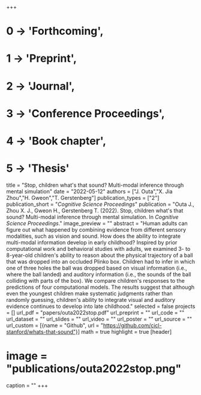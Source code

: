 +++
# 0 -> 'Forthcoming',
# 1 -> 'Preprint',
# 2 -> 'Journal',
# 3 -> 'Conference Proceedings',
# 4 -> 'Book chapter',
# 5 -> 'Thesis'

title = "Stop, children what's that sound? Multi-modal inference through mental simulation"
date = "2022-05-12"
authors = ["J. Outa","X. Jia Zhou","H. Gweon","T. Gerstenberg"]
publication_types = ["2"]
publication_short = "_Cognitive Science Proceedings_"
publication = "Outa J., Zhou X. J., Gweon H., Gerstenberg T. (2022). Stop, children what's that sound? Multi-modal inference through mental simulation. In _Cognitive Science Proceedings_."
image_preview = ""
abstract = "Human adults can figure out what happened by combining evidence from different sensory modalities, such as vision and sound. How does the ability to integrate multi-modal information develop in early childhood? Inspired by prior computational work and behavioral studies with adults, we examined 3- to 8-year-old children's ability to reason about the physical trajectory of a ball that was dropped into an occluded Plinko box. Children had to infer in which one of three holes the ball was dropped based on visual information (i.e., where the ball landed) and auditory information (i.e., the sounds of the ball colliding with parts of the box). We compare children's responses to the predictions of four computational models. The results suggest that although even the youngest children make systematic judgments rather than randomly guessing, children's ability to integrate visual and auditory evidence continues to develop into late childhood."
selected = false
projects = []
url_pdf = "papers/outa2022stop.pdf"
url_preprint = ""
url_code = ""
url_dataset = ""
url_slides = ""
url_video = ""
url_poster = ""
url_source = ""
url_custom = [{name = "Github", url = "https://github.com/cicl-stanford/whats-that-sound"}]
math = true
highlight = true
[header]
# image = "publications/outa2022stop.png"
caption = ""
+++